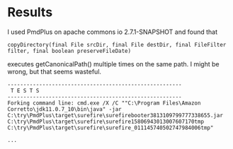 # Results

I used PmdPlus on apache commons io 2.7.1-SNAPSHOT and found that 

```
copyDirectory(final File srcDir, final File destDir, final FileFilter filter, final boolean preserveFileDate)
```

executes getCanonicalPath() multiple times on the same path. I might be wrong, but that
seems wasteful.

```
-------------------------------------------------------
 T E S T S
-------------------------------------------------------
Forking command line: cmd.exe /X /C ""C:\Program Files\Amazon Corretto\jdk11.0.7_10\bin\java" -jar C:\try\PmdPlus\target\surefire\surefirebooter3813109799777338655.jar C:\try\PmdPlus\target\surefire\surefire15806943013007607170tmp C:\try\PmdPlus\target\surefire\surefire_011145740502747984006tmp"

...
```